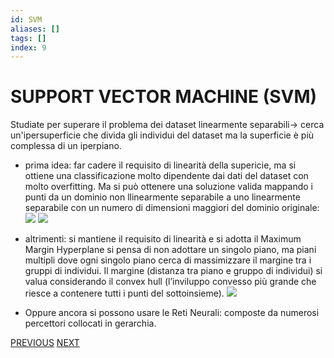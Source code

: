 ```yaml
---
id: SVM
aliases: []
tags: []
index: 9
---
```


# SUPPORT VECTOR MACHINE (SVM)

Studiate per superare il problema dei dataset linearmente separabili-> cerca un'ipersuperficie che divida gli individui del dataset ma la superficie è più complessa di un iperpiano.
- prima idea: far cadere il requisito di linearità della supericie, ma si ottiene una classificazione molto dipendente dai dati del dataset con molto overfitting. Ma si può ottenere una soluzione valida mappando i punti da un dominio non llinearmente separabile a uno linearmente separabile con un numero di dimensioni maggiori del dominio originale: ![](Pasted_image_20231230124031.png) ![](Pasted_image_20231230130632.png)
- altrimenti: si mantiene il requisito di linearità e si adotta il Maximum Margin Hyperplane si pensa di non adottare un singolo piano, ma piani multipli dove ogni singolo piano cerca di massimizzare il margine tra i gruppi di individui. Il margine (distanza tra piano e gruppo di individui) si valua considerando il convex hull (l’inviluppo convesso più grande che riesce a contenere tutti i punti del sottoinsieme).
	![](Pasted_image_20231230124428.png)

- Oppure ancora si possono usare le Reti Neurali: composte da numerosi percettori collocati in gerarchia.



[PREVIOUS](LINEAR_PERCEPTRON.md) [NEXT](RETI_NEURALI.md)
